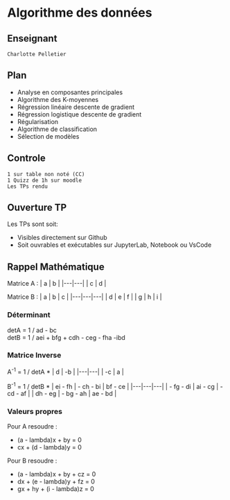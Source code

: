 # Algorithme des données
## Enseignant
    Charlotte Pelletier
## Plan
* Analyse en composantes principales
* Algorithme des K-moyennes
* Régression linéaire descente de gradient
* Régression logistique descente de gradient
* Régularisation
* Algorithme de classification
* Sélection de modèles
## Controle
    1 sur table non noté (CC)
    1 Quizz de 1h sur moodle
    Les TPs rendu
## Ouverture TP
Les TPs sont soit: <br> 
* Visibles directement sur Github
* Soit ouvrables et exécutables sur JupyterLab, Notebook ou VsCode 
## Rappel Mathématique
Matrice A : 
| a | b |
|---|---|
| c | d |

Matrice B : 
| a | b | c |
|---|---|---|
| d | e | f |
| g | h | i |

### Déterminant
detA = 1 / ad - bc <br>
detB = 1 / aei + bfg + cdh - ceg - fha -ibd 
### Matrice Inverse
A<sup>-1</sup> = 1 / detA *
| d | -b |
|---|---|
| -c | a |

B<sup>-1</sup> = 1 / detB * 
| ei - fh | - ch - bi | bf - ce |
|---|---|---|
| - fg - di | ai - cg | - cd - af |
| dh - eg | - bg - ah | ae - bd |

### Valeurs propres
Pour A resoudre :
* (a - lambda)x + by = 0
* cx + (d - lambda)y = 0

Pour B resoudre : 
* (a - lambda)x + by + cz = 0
* dx + (e - lambda)y + fz = 0
* gx + hy + (i - lambda)z = 0